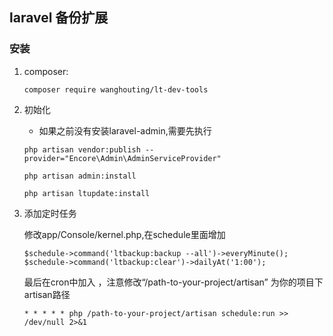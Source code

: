laravel 备份扩展
 ---

### 安装
    
 1. composer:
    
    ```
    composer require wanghouting/lt-dev-tools
    ```

 2. 初始化
     - 如果之前没有安装laravel-admin,需要先执行
    ```
    php artisan vendor:publish --provider="Encore\Admin\AdminServiceProvider"
    
    php artisan admin:install
    ``` 

 	```
 	php artisan ltupdate:install 
 	```

 3. 添加定时任务

 	修改app/Console/kernel.php,在schedule里面增加 
 	```
 	$schedule->command('ltbackup:backup --all')->everyMinute();
    $schedule->command('ltbackup:clear')->dailyAt('1:00');
 	```

 	最后在cron中加入 ，注意修改“/path-to-your-project/artisan” 为你的项目下artisan路径
 	```
 	* * * * * php /path-to-your-project/artisan schedule:run >> /dev/null 2>&1 
 	```
 